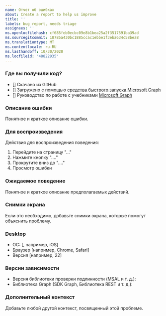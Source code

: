 ```yaml
---
name: Отчет об ошибках
about: Create a report to help us improve
title: ''
labels: bug report, needs triage
assignees: ''
ms.openlocfilehash: cf685feb0ecbc09e8b1bea25a2f3517591ba39ad
ms.sourcegitcommit: 18785a430bc1885ccac1ebbe1f3eba634c58bea8
ms.translationtype: MT
ms.contentlocale: ru-RU
ms.lasthandoff: 10/30/2020
ms.locfileid: "48822935"
---
```

### <a name="where-did-you-get-the-code"></a>Где вы получили код?

- [] Скачано из GitHub
- [] Загружено с помощью [средства быстрого запуска Microsoft Graph](https://developer.microsoft.com/graph/quick-start)
- [] Руководство по работе с учебниками [Microsoft Graph](https://docs.microsoft.com/graph/tutorials)

### <a name="describe-the-bug"></a>Описание ошибки

Понятное и краткое описание ошибки.

### <a name="to-reproduce"></a>Для воспроизведения

Действия для воспроизведения поведения:

1. Перейдите на страницу "..."
1. Нажмите кнопку "...."
1. Прокрутите вниз до "...."
1. Просмотр ошибки

### <a name="expected-behavior"></a>Ожидаемое поведение

Понятное и краткое описание предполагаемых действий.

### <a name="screenshots"></a>Снимки экрана

Если это необходимо, добавьте снимки экрана, которые помогут объяснить проблему.

### <a name="desktop"></a>Desktop

- ОС: [, например, iOS]
- Браузер [например, Chrome, Safari]
- Версия [например, 22]

### <a name="dependency-versions"></a>Версии зависимости

- Версия библиотеки проверки подлинности (MSAL и т. д.):
- Библиотека Graph (SDK Graph, Библиотека REST и т. д.):

### <a name="additional-context"></a>Дополнительный контекст

Добавьте любой другой контекст, посвященный этой проблеме.
